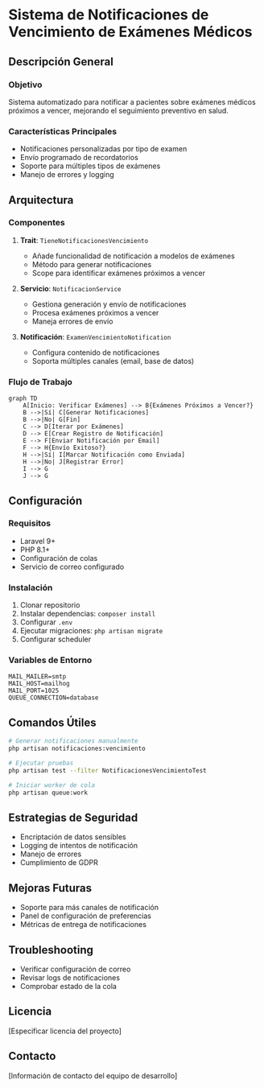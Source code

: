 # Sistema de Notificaciones de Vencimiento de Exámenes Médicos

## Descripción General

### Objetivo
Sistema automatizado para notificar a pacientes sobre exámenes médicos próximos a vencer, mejorando el seguimiento preventivo en salud.

### Características Principales
- Notificaciones personalizadas por tipo de examen
- Envío programado de recordatorios
- Soporte para múltiples tipos de exámenes
- Manejo de errores y logging

## Arquitectura

### Componentes
1. **Trait**: `TieneNotificacionesVencimiento`
   - Añade funcionalidad de notificación a modelos de exámenes
   - Método para generar notificaciones
   - Scope para identificar exámenes próximos a vencer

2. **Servicio**: `NotificacionService`
   - Gestiona generación y envío de notificaciones
   - Procesa exámenes próximos a vencer
   - Maneja errores de envío

3. **Notificación**: `ExamenVencimientoNotification`
   - Configura contenido de notificaciones
   - Soporta múltiples canales (email, base de datos)

### Flujo de Trabajo
```mermaid
graph TD
    A[Inicio: Verificar Exámenes] --> B{Exámenes Próximos a Vencer?}
    B -->|Sí| C[Generar Notificaciones]
    B -->|No| G[Fin]
    C --> D[Iterar por Exámenes]
    D --> E[Crear Registro de Notificación]
    E --> F[Enviar Notificación por Email]
    F --> H{Envío Exitoso?}
    H -->|Sí| I[Marcar Notificación como Enviada]
    H -->|No| J[Registrar Error]
    I --> G
    J --> G
```

## Configuración

### Requisitos
- Laravel 9+
- PHP 8.1+
- Configuración de colas
- Servicio de correo configurado

### Instalación
1. Clonar repositorio
2. Instalar dependencias: `composer install`
3. Configurar `.env`
4. Ejecutar migraciones: `php artisan migrate`
5. Configurar scheduler

### Variables de Entorno
```
MAIL_MAILER=smtp
MAIL_HOST=mailhog
MAIL_PORT=1025
QUEUE_CONNECTION=database
```

## Comandos Útiles

```bash
# Generar notificaciones manualmente
php artisan notificaciones:vencimiento

# Ejecutar pruebas
php artisan test --filter NotificacionesVencimientoTest

# Iniciar worker de cola
php artisan queue:work
```

## Estrategias de Seguridad
- Encriptación de datos sensibles
- Logging de intentos de notificación
- Manejo de errores
- Cumplimiento de GDPR

## Mejoras Futuras
- Soporte para más canales de notificación
- Panel de configuración de preferencias
- Métricas de entrega de notificaciones

## Troubleshooting
- Verificar configuración de correo
- Revisar logs de notificaciones
- Comprobar estado de la cola

## Licencia
[Especificar licencia del proyecto]

## Contacto
[Información de contacto del equipo de desarrollo]
